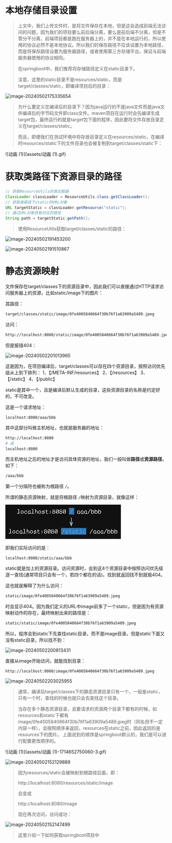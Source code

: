 # 本地存储目录设置

> 上文中，我们上传文件时，是将文件保存在本地，但是这会造成前端无法访问的问题，因为我们的项目要么前后端分离，要么是前后端不分离，但是不管分不分离，前端项目都是跑在服务器上的，并不是在本地运行的，所以使用的协议必然不是本地协议。所以我们的保存路径不应该设置为本地路径，而是将保存路径设置为服务器路径，或者使用第三方存储平台。保证与前端服务器使用的协议相同。
>
> 在springboot中，我们推荐将存储路径定义在static目录下。
>
> 注意，这里的static目录不是resources/static，而是target/classes/static，即编译项目后的目录：

![image-20240502175335654](assets/image-20240502175335654.png)

> 为什么要定义在编译后的目录下？因为java运行的不是java文件而是java文件编译后的字节码文件即class文件。maven项目在运行时会先编译生成target包，最终运行的就是target包下面的程序，因此要将文件存放目录定义在target/classes/static。
>
> 而且，即便我们在测试环境中将存放目录定义在resources/static，在编译时resources/static下的文件目录也会被复制到target/classes/static下：

![动画 (1)](assets/动画 (1).gif)



# 获取类路径下资源目录的路径

```java
// 获取ResourceUtils的类加载器
ClassLoader classLoader = ResourceUtils.class.getClassLoader();
// 获取类路径下static的URL对象
URL targetStatic = classLoader.getResource("static");
// 通过URL对象获取对应的路径
String path = targetStatic.getPath();
```

> 使用ResourceUtils获取target/classes/static的路径：

![image-20240502191453200](assets/image-20240502191453200.png)

![image-20240502191510867](assets/image-20240502191510867.png)



# 静态资源映射

文件保存在target/classes下的资源目录中，因此我们可以直接通过HTTP请求访问服务器上的资源，比如static/image下的图片：

其路径：

```bash
target/classes/static/image/0fe4005840664f30b76f1a63909a5489.jpeg
```

访问：

```bash
http://localhost:8080/static/image/0fe4005840664f30b76f1a63909a5489.jpeg
```

但是报错404：

![image-20240502201013965](assets/image-20240502201013965.png)

这是因为，在项目编译后，target/classes可以存在四个资源目录，按照访问优先级从上到下排列：
1、【/META-INF/resources】
2、【/resources】
3、【/static】
4、【/public】

static是其中一个，且是编译后默认生成的目录，这些资源目录的名称是约定好的，不可改变。

这是一个请求地址：

```
localhost:8080/aaa/bbb
```

其中这部分叫做主机地址，也就是服务器的地址：

```bash
http://localhost:8080
# 或
localhost:8080
```

而主机地址之后的地址才是访问具体资源的地址，我们一般叫做**路径**或**资源路径**，如下：

```bash
/aaa/bbb
```

第一个分隔符也被称为根路径 `/`。

所谓的静态资源映射，就是将根路径 `/`映射为资源目录，就像这样：

![无标题-2024-11-26-0959](assets/无标题-2024-11-26-0959.png)

即我们实际访问的是：

```
localhost:8080/static/aaa/bbb
```

static就是加上的资源目录。访问资源时，会到这4个资源目录中按照访问优先级逐一查找(通常项目只会有一个，若四个都在的话)。找到就返回找不到就报404。

这也就是解释了为什么访问：

```bash
static/image/0fe4005840664f30b76f1a63909a5489.jpeg
```

时会显示404。因为我们定义的URL中image前多了一个static，但是因为有资源映射动作的存在，最终映射出来的路径是：

```bash
static/static/image/0fe4005840664f30b76f1a63909a5489.jpeg
```

所以，程序会到static下先查找static目录，而不是image目录。但是static下面又没有static目录，所以找不到：

![image-20240502200813431](assets/image-20240502200813431.png)

直接从image开始访问，就能找到目录：

```bash
http://localhost:8080/image/0fe4005840664f30b76f1a63909a5489.jpeg
```

![image-20240502203025955](assets/image-20240502203025955.png)

> 通常，编译后target/classes下的静态资源目录只有一个，一般是static，只有一个时，查找的时候也就只会去查找这个目录。
>
> 当存在多个静态资源目录，且要请求的资源两个目录下都有的时候，如resources和static下都有image/0fe4005840664f30b76f1a63909a5489.jpeg时（同名但不一定内容一样），会按照顺序来返回，resources在static之前，因此返回的是resources下的图片。
> 上面说到的顺序是springboot默认的，我们是可以进行配置更改顺序的。

![动画 (1)](assets/动画 (1)-1714652750060-3.gif)





































![image-20240502152129889](assets/image-20240502152129889.png)

> 因为resources/static会被映射到根路径后面，即：
>
> http://localhost:8080/resources/static/image
>
> 会变成
>
> http://localhost:8080/image
>
> 现在再次访问，访问成功：

![image-20240502152147499](assets/image-20240502152147499.png)

> 这里介绍一下如何获取springboot项目中